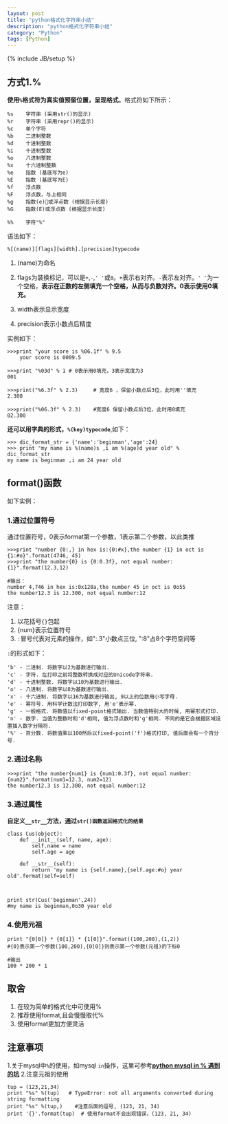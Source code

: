 ```yaml
---
layout: post
title: "python格式化字符串小结"
description: "python格式化字符串小结"
category: "Python"
tags: [Python]
---
```

{% include JB/setup %}
<h2>方式1.%</h2>

<p><strong>使用<code>%</code>格式符为真实值预留位置，呈现格式</strong>。格式符如下所示：</p>

<pre><code>%s    字符串 (采用str()的显示)
%r    字符串 (采用repr()的显示)
%c    单个字符
%b    二进制整数
%d    十进制整数
%i    十进制整数
%o    八进制整数
%x    十六进制整数
%e    指数 (基底写为e)
%E    指数 (基底写为E)
%f    浮点数
%F    浮点数，与上相同
%g    指数(e)或浮点数 (根据显示长度)
%G    指数(E)或浮点数 (根据显示长度)

%%    字符"%"
</code></pre>

<p>语法如下：</p>

<pre><code>%[(name)][flags][width].[precision]typecode
</code></pre>

<!--more-->

<ol>
<li><p>(name)为命名</p></li>
<li><p>flags为装换标记，可以是<code>+</code>,<code>-</code>,<code>' '</code>或<code>0</code>。<code>+</code>表示右对齐。<code>-</code>表示左对齐。<code>' '</code>为一个空格，<strong>表示在正数的左侧填充一个空格，从而与负数对齐。0表示使用0填充。</strong></p></li>
<li><p>width表示显示宽度</p></li>
<li><p>precision表示小数点后精度</p></li>
</ol>

<p>实例如下：</p>

<pre><code>&gt;&gt;&gt;print "your score is %06.1f" % 9.5
    your score is 0009.5

&gt;&gt;&gt;print "%03d" % 1 # 0表示用0填充，3表示宽度为3
001

&gt;&gt;&gt;print("%6.3f" % 2.3)     # 宽度6 ，保留小数点后3位，此时用''填充
2.300

&gt;&gt;&gt;print("%06.3f" % 2.3)    #宽度6 保留小数点后3位，此时用0填充
02.300
</code></pre>

<p><strong>还可以用字典的形式，<code>%(key)typecode</code></strong>,如下：</p>

<pre><code>&gt;&gt;&gt; dic_format_str = {'name':'beginman','age':24}
&gt;&gt;&gt; print "my name is %(name)s ,i am %(age)d year old" % dic_format_str
my name is beginman ,i am 24 year old
</code></pre>

<h2>format()函数</h2>

<p>如下实例：</p>

<h3>1.通过位置符号</h3>

<p>通过位置符号，0表示format第一个参数，1表示第二个参数，以此类推</p>

<pre><code>&gt;&gt;&gt;print "number {0:,} in hex is:{0:#x},the number {1} in oct is {1:#o}".format(4746, 45)
&gt;&gt;&gt;print "the number{0} is {0:0.3f}, not equal number:{1}".format(12.3,12)

#输出：
number 4,746 in hex is:0x128a,the number 45 in oct is 0o55
the number12.3 is 12.300, not equal number:12
</code></pre>

<p>注意：</p>

<ol>
<li>以花括号<code>{}</code>包起</li>
<li>{num}表示位置符号</li>
<li><code>:</code>冒号代表对元素的操作，如":.3"小数点三位, ":8"占8个字符空间等</li>
</ol>

<p><code>:</code>的形式如下：</p>

<pre><code>'b' - 二进制. 将数字以2为基数进行输出.
'c' - 字符. 在打印之前将整数转换成对应的Unicode字符串.
'd' - 十进制整数. 将数字以10为基数进行输出.
'o' - 八进制. 将数字以8为基数进行输出. 
'x' - 十六进制. 将数字以16为基数进行输出, 9以上的位数用小写字母.
'e' - 幂符号. 用科学计数法打印数字, 用'e'表示幂. 
'g' - 一般格式. 将数值以fixed-point格式输出. 当数值特别大的时候, 用幂形式打印. 
'n' - 数字. 当值为整数时和'd'相同, 值为浮点数时和'g'相同. 不同的是它会根据区域设置插入数字分隔符. 
'%' - 百分数. 将数值乘以100然后以fixed-point('f')格式打印, 值后面会有一个百分号. 
</code></pre>

<h3>2.通过名称</h3>

<pre><code>&gt;&gt;&gt;print "the number{num1} is {num1:0.3f}, not equal number:{num2}".format(num1=12.3, num2=12)
the number12.3 is 12.300, not equal number:12
</code></pre>

<h3>3.通过属性</h3>

<p><strong>自定义<code>__str__</code>方法，通过<code>str()函数返回格式化的结果</code></strong></p>

<pre><code>class Cus(object):
    def __init__(self, name, age):
        self.name = name
        self.age = age

    def __str__(self):
        return 'my name is {self.name},{self.age:#o} year old'.format(self=self)



print str(Cus('beginman',24))
#my name is beginman,0o30 year old
</code></pre>

<h3>4.使用元祖</h3>

<pre><code>print "{0[0]} * {0[1]} * {1[0]}".format((100,200),(1,2))
#{0}表示第一个参数(100,200),{0[0]}则表示第一个参数(元祖)的下标0

#输出
100 * 200 * 1
</code></pre>

<h2>取舍</h2>

<ol>
<li>在较为简单的格式化中可使用%</li>
<li>推荐使用format,且会慢慢取代%</li>
<li>使用format更加方便灵活</li>
</ol>

<h2>注意事项</h2>

<p>1.关于mysql中<code>%</code>的使用，如mysql <code>in</code>操作，这里可参考<a href="http://www.beginman.cn/archives/411"><strong>python mysql in % 遇到的坑</strong></a>
2.注意元祖的使用</p>

<pre><code>tup = (123,21,34)
print "%s" %(tup)   # TypeError: not all arguments converted during string formatting
print "%s" %(tup,)    #注意后面的逗号, (123, 21, 34)
print '{}'.format(tup)  # 使用format不会出现错误，(123, 21, 34)
</code></pre>
